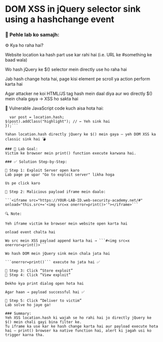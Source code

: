 # DOM XSS in jQuery selector sink using a hashchange event

### 🧠 Pehle lab ko samajh:

⚙️ Kya ho raha hai?

Website location ka hash part use kar rahi hai (i.e. URL ke #something ke baad wala)

Wo hash jQuery ke $() selector mein directly use ho raha hai

Jab hash change hota hai, page kisi element pe scroll ya action perform karta hai

Agar attacker ne koi HTML/JS tag hash mein daal diya aur wo directly $() mein chala gaya → XSS ho sakta hai

🧨 Vulnerable JavaScript code kuch aisa hota hai:

```$(window).on('hashchange', function() {
  var post = location.hash;
$(post).addClass("highlight"); // ← Yeh sink hai
});```

Yahan location.hash directly jQuery ke $() mein gaya — yeh DOM XSS ka classic sink hai 💣

### 🎯 Lab Goal:
Victim ke browser mein print() function execute karwana hai.

### ✅ Solution Step-by-Step:

🔹 Step 1: Exploit Server open karo
Lab page pe upar "Go to exploit server" likha hoga

Us pe click karo

🔹 Step 2: Malicious payload iframe mein daalo:

```<iframe src="https://YOUR-LAB-ID.web-security-academy.net/#" onload="this.src+='<img src=x onerror=print()>'"></iframe>```

🔍 Note:

Yeh iframe victim ke browser mein website open karta hai

onload event chalta hai

Wo src mein XSS payload append karta hai → ```#<img src=x onerror=print()>```

Wo hash DOM mein jQuery sink mein chala jata hai

```onerror=print()``` execute ho jata hai ✅

🔹 Step 3: Click “Store exploit”
🔹 Step 4: Click “View exploit”

Dekho kya print dialog open hota hai

Agar haan → payload successful hai ✅

🔹 Step 5: Click “Deliver to victim”
Lab solve ho jaye ga!

### Summary:
Yeh XSS location.hash ki wajah se ho rahi hai jo directly jQuery ke $() mein chali gayi bina filter ke.
Tu iframe ka use kar ke hash change karta hai aur payload execute hota hai — print() browser ka native function hai, alert ki jagah usi ko trigger karna tha.
